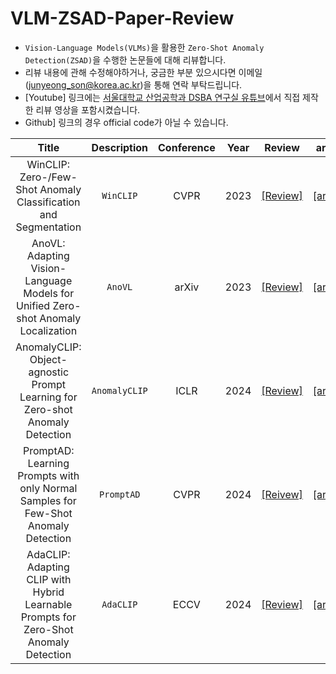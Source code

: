 # VLM-ZSAD-Paper-Review
- `Vision-Language Models(VLMs)`을 활용한 `Zero-Shot Anomaly Detection(ZSAD)`을 수행한 논문들에 대해 리뷰합니다.
- 리뷰 내용에 관해 수정해야하거나, 궁금한 부분 있으시다면 이메일(junyeong_son@korea.ac.kr)을 통해 연락 부탁드립니다.
- [Youtube] 링크에는 [서울대학교 산업공학과 DSBA 연구실 유튜브](https://www.youtube.com/@dsba2979)에서 직접 제작한 리뷰 영상을 포함시켰습니다.
- Github] 링크의 경우 official code가 아닐 수 있습니다.

|Title|Description|Conference|Year|Review|arXiv|Github|Youtube|
|:---:|:---:|:---:|:---:|:---:|:---:|:---:|:---:|
|WinCLIP: Zero-/Few-Shot Anomaly Classification and Segmentation|`WinCLIP`|CVPR|2023|[[Review]](https://junyeongson.notion.site/WinCLIP-Zero-Few-Shot-Anomaly-Classification-and-Segmentation-754a97a047d54d14935a288a4e1a3dfa?pvs=4)|[[arXiv]](https://arxiv.org/abs/2303.14814)|[[Github]](https://github.com/caoyunkang/WinClip)|--|
|AnoVL: Adapting Vision-Language Models for Unified Zero-shot Anomaly Localization|`AnoVL`|arXiv|2023|[[Review]](http://junyeongson.notion.site)|[[arXiv]](https://arxiv.org/abs/2308.15939)|[[Github]](https://github.com/hq-deng/AnoVL)|--|
|AnomalyCLIP: Object-agnostic Prompt Learning for Zero-shot Anomaly Detection|`AnomalyCLIP`|ICLR|2024|[[Review]](https://junyeongson.notion.site/AnomalyCLIP-Object-agnostic-Prompt-Learning-for-Zero-shot-Anomaly-Detection-19671f2b702643149d8ad082b85ed0ce?pvs=4)|[[arXiv]](https://arxiv.org/abs/2310.18961)|[[Gitgub]](https://github.com/zqhang/AnomalyCLIP)|--|
|PromptAD: Learning Prompts with only Normal Samples for Few-Shot Anomaly Detection|`PromptAD`|CVPR|2024|[[Reivew]](https://junyeongson.notion.site/PromptAD-Learning-Prompts-with-only-Normal-Samples-for-Few-Shot-Anomaly-Detection-c3c472d0913d43969ffcc83d7fce456b?pvs=4)|[[arXiv]](https://arxiv.org/abs/2404.05231)|[[Github]](https://github.com/FuNz-0/PromptAD)|--|
|AdaCLIP: Adapting CLIP with Hybrid Learnable Prompts for Zero-Shot Anomaly Detection|`AdaCLIP`|ECCV|2024|[[Review]](https://junyeongson.notion.site/AdaCLIP-Adapting-CLIP-with-Hybrid-Learnable-Prompts-for-Zero-Shot-Anomaly-Detection-07a5772bf2104dc09e05dbdc94913b9e?pvs=4)|[[arXiv]](https://arxiv.org/abs/2407.15795)|[[Github]](https://github.com/caoyunkang/AdaCLIP)|--|
